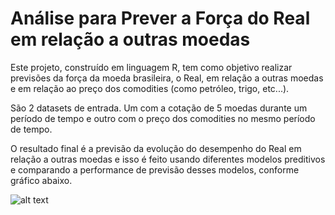 # Análise para Prever a Força do Real em relação a outras moedas

Este projeto, construído em linguagem R, tem como objetivo realizar previsões da força da moeda brasileira, o Real, em relação a outras moedas e em relação 
ao preço dos comodities (como petróleo, trigo, etc...).

São 2 datasets de entrada. Um com a cotação de 5 moedas durante um período de tempo e outro com o preço dos comodities no mesmo período de tempo.

O resultado final é a previsão da evolução do desempenho do Real em relação a outras moedas e isso é feito usando diferentes modelos preditivos e comparando 
a performance de previsão desses modelos, conforme gráfico abaixo.

![alt text](https://github.com/gduartels/finance_projects/Forex_BRL/images/forecasts.png "BRL")
